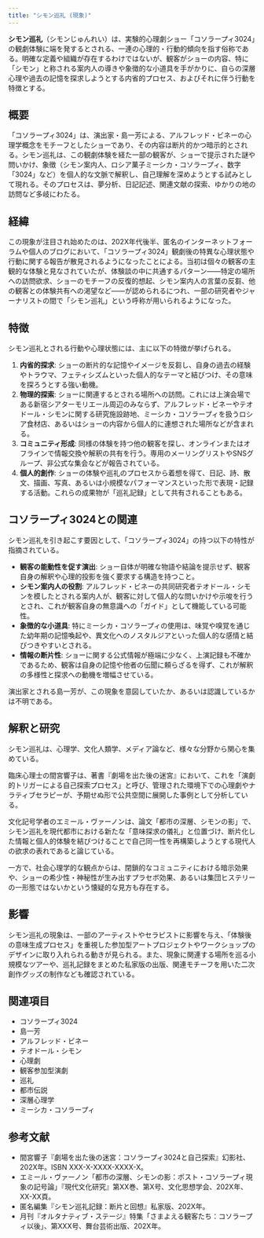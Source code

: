```yaml
---
title: "シモン巡礼 (現象)"
---
```


**シモン巡礼**（シモンじゅんれい）は、実験的心理劇ショー「コソラープィ3024」の観劇体験に端を発するとされる、一連の心理的・行動的傾向を指す俗称である。明確な定義や組織が存在するわけではないが、観客がショーの内容、特に「シモン」と称される案内人の導きや象徴的な小道具を手がかりに、自らの深層心理や過去の記憶を探求しようとする内省的プロセス、およびそれに伴う行動を特徴とする。

## 概要

「コソラープィ3024」は、演出家・島一芳による、アルフレッド・ビネーの心理学概念をモチーフとしたショーであり、その内容は断片的かつ暗示的とされる。シモン巡礼は、この観劇体験を経た一部の観客が、ショーで提示された謎や問いかけ、象徴（シモン案内人、ロシア菓子ミーシカ・コソラープィ、数字「3024」など）を個人的な文脈で解釈し、自己理解を深めようとする試みとして現れる。そのプロセスは、夢分析、日記記述、関連文献の探索、ゆかりの地の訪問など多岐にわたる。

## 経緯

この現象が注目され始めたのは、202X年代後半、匿名のインターネットフォーラムや個人のブログにおいて、「コソラープィ3024」観劇後の特異な心理状態や行動に関する報告が散見されるようになったことによる。当初は個々の観客の主観的な体験と見なされていたが、体験談の中に共通するパターン――特定の場所への訪問欲求、ショーのモチーフの反復的想起、シモン案内人の言葉の反芻、他の観客との体験共有への渇望など――が認められるにつれ、一部の研究者やジャーナリストの間で「シモン巡礼」という呼称が用いられるようになった。

## 特徴

シモン巡礼とされる行動や心理状態には、主に以下の特徴が挙げられる。

1.  **内省的探求**: ショーの断片的な記憶やイメージを反芻し、自身の過去の経験やトラウマ、フェティシズムといった個人的なテーマと結びつけ、その意味を探ろうとする強い動機。
2.  **物理的探索**: ショーに関連するとされる場所への訪問。これには上演会場である新宿シアターモリエール周辺のみならず、アルフレッド・ビネーやテオドール・シモンに関する研究施設跡地、ミーシカ・コソラープィを扱うロシア食材店、あるいはショーの内容から個人的に連想された場所などが含まれる。
3.  **コミュニティ形成**: 同様の体験を持つ他の観客を探し、オンラインまたはオフラインで情報交換や解釈の共有を行う。専用のメーリングリストやSNSグループ、非公式な集会などが報告されている。
4.  **個人的創作**: ショーの体験や巡礼のプロセスから着想を得て、日記、詩、散文、描画、写真、あるいは小規模なパフォーマンスといった形で表現・記録する活動。これらの成果物が「巡礼記録」として共有されることもある。

## コソラープィ3024との関連

シモン巡礼を引き起こす要因として、「コソラープィ3024」の持つ以下の特性が指摘されている。

*   **観客の能動性を促す演出**: ショー自体が明確な物語や結論を提示せず、観客自身の解釈や心理的投影を強く要求する構造を持つこと。
*   **シモン案内人の役割**: アルフレッド・ビネーの共同研究者テオドール・シモンを模したとされる案内人が、観客に対して個人的な問いかけや示唆を行うとされ、これが観客自身の無意識への「ガイド」として機能している可能性。
*   **象徴的な小道具**: 特にミーシカ・コソラープィの使用は、味覚や嗅覚を通じた幼年期の記憶喚起や、異文化へのノスタルジアといった個人的な感情と結びつきやすいとされる。
*   **情報の断片性**: ショーに関する公式情報が極端に少なく、上演記録も不確かであるため、観客は自身の記憶や他者の伝聞に頼らざるを得ず、これが解釈の多様性と探求への動機を増幅させている。

演出家とされる島一芳が、この現象を意図していたか、あるいは認識しているかは不明である。

## 解釈と研究

シモン巡礼は、心理学、文化人類学、メディア論など、様々な分野から関心を集めている。

臨床心理士の間宮響子は、著書『劇場を出た後の迷宮』において、これを「演劇的トリガーによる自己探索プロセス」と呼び、管理された環境下での心理劇やナラティブセラピーが、予期せぬ形で公共空間に展開した事例として分析している。

文化記号学者のエミール・ヴァーノンは、論文「都市の深層、シモンの影」で、シモン巡礼を現代都市における新たな「意味探求の儀礼」と位置づけ、断片化した情報と個人的体験を結びつけることで自己同一性を再構築しようとする現代人の欲求の表れであると論じている。

一方で、社会心理学的な観点からは、閉鎖的なコミュニティにおける暗示効果や、ショーの希少性・神秘性が生み出すプラセボ効果、あるいは集団ヒステリーの一形態ではないかという懐疑的な見方も存在する。

## 影響

シモン巡礼の現象は、一部のアーティストやセラピストに影響を与え、「体験後の意味生成プロセス」を重視した参加型アートプロジェクトやワークショップのデザインに取り入れられる動きが見られる。また、現象に関連する場所を巡る小規模なツアーや、巡礼記録をまとめた私家版の出版、関連モチーフを用いた二次創作グッズの制作なども確認されている。

## 関連項目

*   コソラープィ3024
*   島一芳
*   アルフレッド・ビネー
*   テオドール・シモン
*   心理劇
*   観客参加型演劇
*   巡礼
*   都市伝説
*   深層心理学
*   ミーシカ・コソラープィ

## 参考文献

*   間宮響子『劇場を出た後の迷宮：コソラープィ3024と自己探索』幻影社、202X年。ISBN XXX-X-XXXX-XXXX-X。
*   エミール・ヴァーノン「都市の深層、シモンの影：ポスト・コソラープィ現象の記号論」『現代文化研究』第XX巻、第X号、文化思想学会、202X年、XX-XX頁。
*   匿名編集『シモン巡礼記録：断片と回想』私家版、202X年。
*   月刊『オルタナティブ・ステージ』特集「さまよえる観客たち：コソラープィ以後」、第XXX号、舞台芸術出版、202X年。